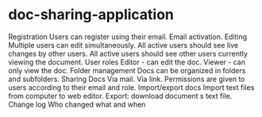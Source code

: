 # doc-sharing-application

Registration
    Users can register using their email.
    Email activation.
Editing
    Multiple users can edit simultaneously.
    All active users should see live changes by other users.
    All active users should see other users currently viewing the document.
User roles
    Editor - can edit the doc.
    Viewer - can only view the doc.
Folder management
    Docs can be organized in folders and subfolders.
Sharing Docs
    Via mail.
    Via link.
Permissions are given to users according to their email and role.
Import/export docs
    Import text files from computer to web editor.
    Export: download document s text file.
Change log
    Who changed what and when
